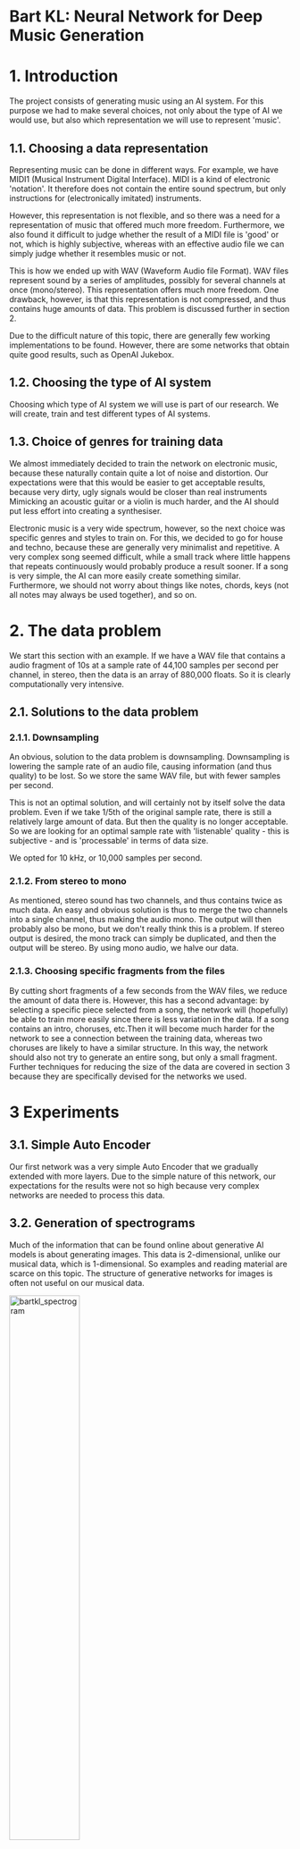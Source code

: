 # Bart KL: Neural Network for Deep Music Generation

# 1. Introduction
The project consists of generating music using an AI system. For this purpose we had to make several choices, not only about the type of AI we would use, but also which representation we will use to represent 'music'.

## 1.1. Choosing a data representation
Representing music can be done in different ways. For example, we have MIDI1 (Musical Instrument Digital Interface). MIDI is a kind of electronic 'notation'. It therefore does not contain the entire sound spectrum, but only instructions for (electronically imitated) instruments.

However, this representation is not flexible, and so there was a need for a representation of music that offered much more freedom. Furthermore, we also found it difficult to judge whether the result
of a MIDI file is 'good' or not, which is highly subjective, whereas with an effective audio file we can simply judge whether it resembles music or not.

This is how we ended up with WAV (Waveform Audio file Format). WAV files represent sound by a series of amplitudes, possibly for several channels at once (mono/stereo). This representation offers much more freedom. One drawback, however, is that this representation is not compressed, and thus contains huge amounts of data. This problem is discussed further in section 2.

Due to the difficult nature of this topic, there are generally few working implementations to be found. However, there are some networks that obtain quite good results, such as OpenAI Jukebox.

## 1.2. Choosing the type of AI system
Choosing which type of AI system we will use is part of our research. We will create, train and test different types of AI systems.

## 1.3. Choice of genres for training data
We almost immediately decided to train the network on electronic music, because these naturally contain quite a lot of noise and distortion. Our expectations were that this would be easier to get acceptable results, because very dirty, ugly signals would be closer than real instruments Mimicking an acoustic guitar or a violin is much harder, and the AI should put less effort into creating a synthesiser. 

Electronic music is a very wide spectrum, however, so the next choice was specific genres and styles to train on. For this, we decided to go for house and techno, because these are generally very minimalist and repetitive. A very complex song seemed difficult, while a small track where little happens that repeats continuously would probably produce a result sooner. If a song is very simple, the AI can more easily create something similar. Furthermore, we should not worry about things like notes, chords, keys (not all notes may always be used together), and so on.

# 2. The data problem
We start this section with an example. If we have a WAV file that contains a audio fragment of 10s at a sample rate of 44,100 samples per second per channel, in stereo, then the data is an array of 880,000 floats. So it is clearly computationally very intensive.

## 2.1. Solutions to the data problem

### 2.1.1. Downsampling
An obvious, solution to the data problem is downsampling. Downsampling is lowering the sample rate of an audio file, causing information (and thus quality) to be lost. So we store the same WAV file, but with fewer samples per second.

This is not an optimal solution, and will certainly not by itself solve the data problem. Even if we take 1/5th of the original sample rate, there is still a relatively large amount of data. But then the quality is no longer acceptable. So we are looking for an optimal sample rate with 'listenable' quality - this is subjective - and is 'processable' in terms of data size. 

We opted for 10 kHz, or 10,000 samples per second.

### 2.1.2. From stereo to mono
As mentioned, stereo sound has two channels, and thus contains twice as much data. An easy and obvious solution is thus to merge the two channels into a single channel, thus making the audio mono. The output will then probably also be mono, but we don't really think this is a problem. If stereo output is desired, the mono track can simply be duplicated, and then the output will be stereo. By using mono audio, we halve our data.

### 2.1.3. Choosing specific fragments from the files
By cutting short fragments of a few seconds from the WAV files, we reduce the amount of data there is. However, this has a second advantage: by selecting a specific piece selected from a song, the network will (hopefully) be able to train more easily since there is less variation in the data. If a song contains an intro, choruses, etc.Then it will become much harder for the network to see a connection between the training data, whereas two choruses are likely to have a similar structure. In this way, the network should also not try to generate an entire song, but only a small fragment. Further techniques for reducing the size of the data are covered in section 3 because they are specifically devised for the networks we used.

# 3 Experiments
## 3.1. Simple Auto Encoder
Our first network was a very simple Auto Encoder that we gradually extended with more layers. Due to the simple nature of this network, our expectations for the results were not so high because very complex networks are needed to process this data.

## 3.2. Generation of spectrograms
Much of the information that can be found online about generative AI models is about generating images. This data is 2-dimensional, unlike our musical data, which is 1-dimensional. So examples and reading material are scarce on this topic. The structure of generative networks for images is often not useful on our musical data.

<img src="bartkl_spectrogram.png" alt="bartkl_spectrogram" style="width:50%;"/>

_An example of a spectogram_

So we were looking for a way to still be able to somewhat use these generative networks for 2-dimensional networks with some modifications. Spectrograms are graphs (generated by e.g. Fast Fourier Transforms) in which the sound frequency is plotted against time. In this way our data became 2-dimensional. We got the idea of working with spectrograms by studying WaveGAN and SpecGan, which implement a similar method. It does not aim to effectively generate images, though. 

Although the subject does seem very interesting, it is almost impossible to convert the image back to an audiofragment. This is because the resolution of the spectrogram would again have to be immensely high (so then again we would have too much data to be processable). As an example, enough vertical resolution would be needed to see the gradations between, say, 12,000Hz and 12,001Hz.

Furthermore, these images are built up backwards from 2-dimensional data, so generating of images would be equivalent to:

1D → 2D → 2D (image) ⇒ Network ⇒ 2D (image) → 2D → 1D

So we transform 2-dimensional data into other 2-dimensional data, with loss of information. This makes no sense, so we might as well use the data from which the images are constructed are constructed from.

When generating the spectrogram data, the phasing information of the audio file is lost. Normally, this would be bad for the result, as the quality drops even more, but thanks to the earlier downsampling (section 2.1.1), the quality is already so low that the difference is
is not audible. So this is nice for us, as we again have a little less
data to process without any real disadvantage.

So now we had 2-dimensional data, and could use the same techniques as are used for images.

### 3.2.1. Spectrograms via GANs
For the network that would generate the spectrograms we chose a GAN, because Generative Adversarial Networks are generally the most powerful generative models, that can achieve the best results if you can train them properly.

However, training GANs is a notoriously difficult problem and it is very common that even the most carefully drafted GAN learns absolutely nothing useful

### 3.2.2 Spectrograms via UAEs
As mentioned at the end of the previous subsection, GANs are quite difficult to train, and it is difficult to get good results from them. Therefore, we also ̈experimented with VAEs, to investigate whether these results would be better. VAEs do not yield as good results as GANs, but because they are easier to train, they are definitely worth trying.

## 3.3 Bpm
A subsequent experiment sought to make use of the 'structure' of the songs on which the model was trained on. This is how we tried working with the bpm, which stands for beats per minute.

We now split the song into small pieces based on the bpm. For example, we have an audio clip of 100s with a bpm of 120. So 1 beat lasts 60s/min 120bpm = 0.5s. If we have a samplerate of 44,100 our audio clip is divided into 200 samples( 100 seconds / 0.5 seconds per sample ) each 0.5s long. 

We thought that this would help the network more easily recognise a rhythm, beat or structure.

A disadvantage of this is that the preprocessing time increases, and the shape of each split audiofragment is different. Indeed, the bpm is not the same for each song, which makes the implementation of a neural network more difficult (because the training data does not always have the same shape).

We implemented this for an AE, but instead of training the network on different files with different bpm's, we trained the network on 1 file (with thus the bpm remaining the same). This way, we avoided the difficulty of making an implementation that works for different
files with different bpm's. We then compared training with the original file vs. training with the data split based on the bpm.

# 4 Results.
### Simple Auto Encoder
The Auto Encoder mainly produces noise with huge amounts of distortion. There is however, a certain rhythm audible in the background. Although this rhythm is quite quiet, it is present. This result gave us good courage for subsequent experiments with more complex networks.

### Spectrograms via GANs
We have tried for a very long time to set up a good structure for the network, but we ultimately failed to get good results from it. 

This network did however produce more and better results than our other attempts: it doesn't just get noise out, but again there is rhythm in it. This is the case with the Auto Encoder too, but in a different way: the Auto Encoder had a rhythm _behind_ the noise, while the GAN has a rhythm _in_ the noise.

This results in a sound that looks a bit like the sound of a helicopter. However, we cannot not say for sure if this is due to the network or if it is a coincidence. Furthermore, the noise is much quieter and softer, unlike the Auto Encoder whose results contain a lot of distortion. 

The results from the GAN contained virtually no distortion. However, the result was still just noise, and hence not music.

### Spectrograms via VAEs
Music did come out of the VAE, but the result is simply all training data on top of each other with noise over it. So this network generated nothing new, but simply returned what we trained it on. So here again, no real results to report.

### Bpm splitting via AEs
As expected, this gave better results than the ordinary AE. The
difference, however, was very minimal: as with the ordinary AE, we got noise with a lot of distortion and a rhythm in the background. 

The improvement is that the rhythm is now more clearly audible. This
minimal improvement, together with the drawbacks of the preprocessing time and the difficulty of the implementation, made us abandon bpm-based splitting.

# 5 Conclusion
WAV files are hugely interesting research subjects, but at the same time also very difficult to deal with. Not only do they contain a huge amount of data, and are therefore heavy to give to an AI model.

This data is also one-dimensional so very little useful information can be found. We have come up with some clever techniques to more easily deal with these problems, but there is no real solution.

We ourselves have not succeeded in generating music through our neural networks, but this does certainly not to say that it is impossible. There are a number of successful implementations such as WaveGAN and OpenAI Jukebox, for example. This is just a hugely difficult subject that requires a lot of experience and expertise, which we do not currently have.

The results we have achieved disappoint us a little bit. When we started researching this topic, we did know that it was a very difficult choice, but we would still would have liked a real sample generated. However, for us the results stayed at (rhythmic) noise.

